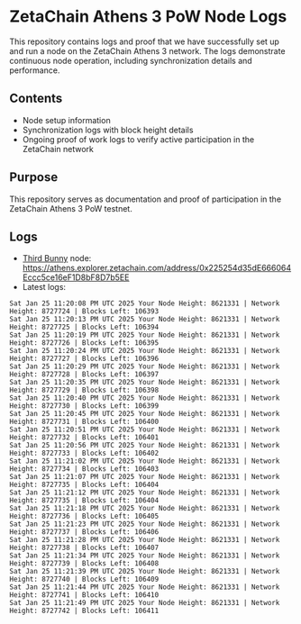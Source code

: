 # ZetaChain Athens 3 PoW Node Logs
This repository contains logs and proof that we have successfully set up and run a node on the ZetaChain Athens 3 network. The logs demonstrate continuous node operation, including synchronization details and performance.

## Contents
- Node setup information
- Synchronization logs with block height details
- Ongoing proof of work logs to verify active participation in the ZetaChain network

## Purpose
This repository serves as documentation and proof of participation in the ZetaChain Athens 3 PoW testnet.

## Logs

- [Third Bunny](https://thirdbunny.xyz/) node: https://athens.explorer.zetachain.com/address/0x225254d35dE666064Eccc5ce16eF1D8bF8D7b5EE
- Latest logs:
```
Sat Jan 25 11:20:08 PM UTC 2025 Your Node Height: 8621331 | Network Height: 8727724 | Blocks Left: 106393
Sat Jan 25 11:20:13 PM UTC 2025 Your Node Height: 8621331 | Network Height: 8727725 | Blocks Left: 106394
Sat Jan 25 11:20:19 PM UTC 2025 Your Node Height: 8621331 | Network Height: 8727726 | Blocks Left: 106395
Sat Jan 25 11:20:24 PM UTC 2025 Your Node Height: 8621331 | Network Height: 8727727 | Blocks Left: 106396
Sat Jan 25 11:20:29 PM UTC 2025 Your Node Height: 8621331 | Network Height: 8727728 | Blocks Left: 106397
Sat Jan 25 11:20:35 PM UTC 2025 Your Node Height: 8621331 | Network Height: 8727729 | Blocks Left: 106398
Sat Jan 25 11:20:40 PM UTC 2025 Your Node Height: 8621331 | Network Height: 8727730 | Blocks Left: 106399
Sat Jan 25 11:20:45 PM UTC 2025 Your Node Height: 8621331 | Network Height: 8727731 | Blocks Left: 106400
Sat Jan 25 11:20:51 PM UTC 2025 Your Node Height: 8621331 | Network Height: 8727732 | Blocks Left: 106401
Sat Jan 25 11:20:56 PM UTC 2025 Your Node Height: 8621331 | Network Height: 8727733 | Blocks Left: 106402
Sat Jan 25 11:21:02 PM UTC 2025 Your Node Height: 8621331 | Network Height: 8727734 | Blocks Left: 106403
Sat Jan 25 11:21:07 PM UTC 2025 Your Node Height: 8621331 | Network Height: 8727735 | Blocks Left: 106404
Sat Jan 25 11:21:12 PM UTC 2025 Your Node Height: 8621331 | Network Height: 8727735 | Blocks Left: 106404
Sat Jan 25 11:21:18 PM UTC 2025 Your Node Height: 8621331 | Network Height: 8727736 | Blocks Left: 106405
Sat Jan 25 11:21:23 PM UTC 2025 Your Node Height: 8621331 | Network Height: 8727737 | Blocks Left: 106406
Sat Jan 25 11:21:28 PM UTC 2025 Your Node Height: 8621331 | Network Height: 8727738 | Blocks Left: 106407
Sat Jan 25 11:21:34 PM UTC 2025 Your Node Height: 8621331 | Network Height: 8727739 | Blocks Left: 106408
Sat Jan 25 11:21:39 PM UTC 2025 Your Node Height: 8621331 | Network Height: 8727740 | Blocks Left: 106409
Sat Jan 25 11:21:44 PM UTC 2025 Your Node Height: 8621331 | Network Height: 8727741 | Blocks Left: 106410
Sat Jan 25 11:21:49 PM UTC 2025 Your Node Height: 8621331 | Network Height: 8727742 | Blocks Left: 106411
```
